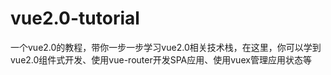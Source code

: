 # vue2.0-tutorial
一个vue2.0的教程，带你一步一步学习vue2.0相关技术栈，在这里，你可以学到vue2.0组件式开发、使用vue-router开发SPA应用、使用vuex管理应用状态等
